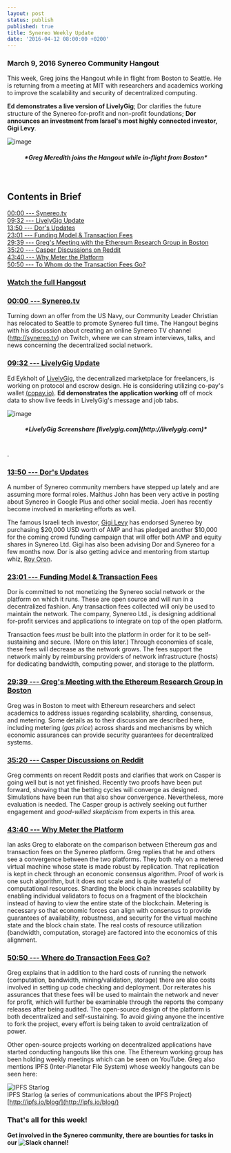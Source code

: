 ```yaml
---
layout: post
status: publish
published: true
title: Synereo Weekly Update
date: '2016-04-12 08:00:00 +0200'
---
```


### March 9, 2016 Synereo Community Hangout

This week, Greg joins the Hangout while in flight from Boston to Seattle. He is returning from a meeting at MIT with researchers and academics working to improve the scalability and security of decentralized computing.

**Ed demonstrates a live version of LivelyGig**; Dor clarifies the future structure of the Synereo for-profit and non-profit foundations; **Dor announces an investment from Israel's most highly connected investor, Gigi Levy**. 

![image](http://i.imgur.com/8OItD0o.png)<br>
<h5 style="text-align: center;" markdown="1">*Greg Meredith joins the Hangout while in-flight from Boston*</h5>
<BR>


## Contents in Brief

[00:00 --- Synereo.tv](https://youtu.be/OMYjzSztFs0?t=0)<br>
[09:32 --- LivelyGig Update](https://youtu.be/OMYjzSztFs0?t=9m32s)<br>
[13:50 --- Dor's Updates](https://youtu.be/OMYjzSztFs0?t=13m50s)<br>
[23:01 --- Funding Model & Transaction Fees](https://youtu.be/OMYjzSztFs0?t=23m01s)<br>
[29:39 --- Greg's Meeting with the Ethereum Research Group in Boston](https://youtu.be/OMYjzSztFs0?t=29m39s)<br>
[35:20 --- Casper Discussions on Reddit](https://youtu.be/OMYjzSztFs0?t=35m20s)<br>
[43:40 --- Why Meter the Platform](https://youtu.be/OMYjzSztFs0?t=43m40s)<br>
[50:50 --- To Whom do the Transaction Fees Go?](https://youtu.be/OMYjzSztFs0?t=50m50s)

### [Watch the full Hangout](https://youtu.be/OMYjzSztFs0)

### [00:00 --- Synereo.tv](https://youtu.be/OMYjzSztFs0?t=0)

Turning down an offer from the US Navy, our Community Leader Christian has relocated to Seattle to promote Synereo full time. The Hangout begins with his discussion about creating an online Synereo TV channel (http://synereo.tv) on Twitch, where we can stream interviews, talks, and news concerning the decentralized social network.

### [09:32 --- LivelyGig Update](https://youtu.be/OMYjzSztFs0?t=9m32s)
Ed Eykholt of [LivelyGig](http://livelygig.com), the decentralized marketplace for freelancers, is working on protocol and escrow design. He is considering utilizing co-pay's wallet [(copay.io)](https://copay.io). **Ed demonstrates the application working** off of mock data to show live feeds in LivelyGig's message and job tabs.

![image](http://i.imgur.com/B03KODr.jpg)<br>
<h5 style="text-align: center;" markdown="1">*LivelyGig Screenshare [livelygig.com](http://livelygig.com)*</h5>
<BR>.<br>

### [13:50 --- Dor's Updates](https://youtu.be/2AuXvWjy6T8?t=13m50s)
 A number of Synereo community members have stepped up lately and are assuming more formal roles. Malthus John has been very active in posting about Synereo in Google Plus and other social media. Joeri has recently become involved in marketing efforts as well.

The famous Israeli tech investor, [Gigi Levy](https://en.wikipedia.org/wiki/Gigi_Levy-Weiss) has endorsed Synereo by purchasing $20,000 USD worth of AMP and has pledged another $10,000 for the coming crowd funding campaign that will offer both AMP and equity shares in Synereo Ltd. Gigi has also been advising Dor and Synereo for a few months now. Dor is also getting advice and mentoring from startup whiz, [Roy Oron](https://www.linkedin.com/in/royoron).

### [23:01 --- Funding Model & Transaction Fees](https://youtu.be/OMYjzSztFs0?t=23m01s)
Dor is committed to not monetizing the Synereo social network or the platform on which it runs. These are open source and will run in a decentralized fashion. Any transaction fees collected will only be used to maintain the network. The company, Synereo Ltd., is designing additional for-profit services and applications to integrate on top of the open platform.

Transaction fees *must*  be built into the platform in order for it to be self-sustaining and secure. (More on this later.) Through economies of scale, these fees will decrease as the network grows. The fees support the network mainly by reimbursing providers of network infrastructure (hosts) for dedicating bandwidth, computing power, and storage to the platform.

### [29:39 --- Greg's Meeting with the Ethereum Research Group in Boston](https://youtu.be/OMYjzSztFs0?t=29m39s)
Greg was in Boston to meet with Ethereum researchers and select academics to address issues regarding scalability, sharding, consensus, and metering. Some details as to their discussion are described here, including metering (_gas price_) across shards and mechanisms by which economic assurances can provide security guarantees for decentralized systems.

### [35:20 --- Casper Discussions on Reddit](https://youtu.be/OMYjzSztFs0?t=29m39s)
Greg comments on recent Reddit posts and clarifies that work on Casper is going well but is not yet finished. Recently two proofs have been put forward, showing that the betting cycles will converge as designed. Simulations have been run that also show convergence. Nevertheless, more evaluation is needed. The Casper group is actively seeking out further engagement and _good-willed skepticism_  from experts in this area.

### [43:40 --- Why Meter the Platform](https://youtu.be/OMYjzSztFs0?t=43m40s)
Ian asks Greg to elaborate on the comparison between Ethereum _gas_ and transaction fees on the Synereo platform. Greg replies that he and others see a convergence between the two platforms. They both rely on a metered virtual machine whose state is made robust by replication. That replication is kept in check through an economic consensus algorithm. Proof of work is one such algorithm, but it does not scale and is quite wasteful of computational resources. Sharding the block chain increases scalability by enabling individual validators to focus on a fragment of the blockchain instead of having to view the entire state of the blockchain. Metering is necessary so that economic forces can align with consensus to provide guarantees of availability, robustness, and security for the virtual machine state and the block chain state. The real costs of resource utilization (bandwidth, computation, storage) are factored into the economics of this alignment.

### [50:50 --- Where do Transaction Fees Go?](https://youtu.be/OMYjzSztFs0?t=50m50s)
Greg explains that in addition to the hard costs of running the network (computation, bandwidth, mining/validation, storage) there are also costs involved in setting up code checking and deployment. Dor reiterates his assurances that these fees will be used to maintain the network and never for profit, which will further be examinable through the reports the company releases after being audited. The open-source design of the platform is both decentralized and self-sustaining. To avoid giving anyone the incentive to fork the project, every effort is being taken to avoid centralization of power.

Other open-source projects working on decentralized applications have started conducting hangouts like this one. The Ethereum working group has been holding weekly meetings which can be seen on YouTube. Greg also mentions IPFS (Inter-Planetar File System) whose weekly hangouts can be seen here:

![IPFS Starlog](http://ipfs.io/blog/img/ipfs-logo-128-ice.png)<br>
IPFS Starlog (a series of communications about the IPFS Project) [http://ipfs.io/blog/](http://ipfs.io/blog/)<br>

### That's all for this week!


**Get involved in the Synereo community, there are bounties for tasks in our ![Slack channel](http://slack.synereo.com/)!**
